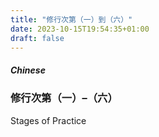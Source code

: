 ```yaml
---
title: "修行次第（一）到（六）"
date: 2023-10-15T19:54:35+01:00
draft: false
---
```


##### Chinese

### 修行次第（一）–（六）

Stages of Practice